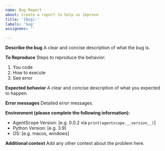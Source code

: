 ```yaml
---
name: Bug Report
about: Create a report to help us improve
title: '[Bug]:'
labels: 'bug'
assignees: ''

---
```


**Describe the bug**
A clear and concise description of what the bug is.

**To Reproduce**
Steps to reproduce the behavior:

1. You code
2. How to execute
3. See error

**Expected behavior**
A clear and concise description of what you expected to happen.

**Error messages**
Detailed error messages.

**Environment (please complete the following information):**

- AgentScope Version: [e.g. 0.0.2 via `print(agentscope.__version__)`]
- Python Version: [e.g. 3.9]
- OS: [e.g. macos, windows]

**Additional context**
Add any other context about the problem here.
